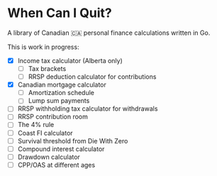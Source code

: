 # When Can I Quit?

A library of Canadian 🇨🇦 personal finance calculations written in Go.

This is work in progress:

* [x] Income tax calculator (Alberta only)
  * [ ] Tax brackets
  * [ ] RRSP deduction calculator for contributions
* [x] Canadian mortgage calculator
  * [ ] Amortization schedule
  * [ ] Lump sum payments
* [ ] RRSP withholding tax calculator for withdrawals
* [ ] RRSP contribution room
* [ ] The 4% rule
* [ ] Coast FI calculator
* [ ] Survival threshold from Die With Zero
* [ ] Compound interest calculator
* [ ] Drawdown calculator
* [ ] CPP/OAS at different ages
